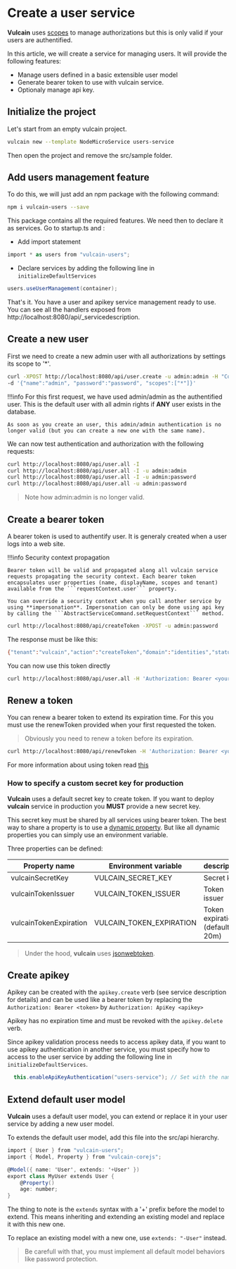 # Create a user service

**Vulcain** uses [scopes](../reference/security) to manage authorizations but this is only valid if your users are authentified.

In this article, we will create a service for managing users. It will provide the following features:

- Manage users defined in a basic extensible user model
- Generate bearer token to use with vulcain service.
- Optionaly manage api key.

## Initialize the project

Let's start from an empty vulcain project.

```sh
vulcain new --template NodeMicroService users-service
```

Then open the project and remove the src/sample folder.

## Add users management feature

To do this, we will just add an npm package with the following command:

```sh
npm i vulcain-users --save
```

This package contains all the required features.
We need then to declare it as services. Go to startup.ts and :

- Add import statement

```csharp
import * as users from "vulcain-users";
```

- Declare services by adding the following line in ```initializeDefaultServices```

```csharp
users.useUserManagement(container);
```

That's it. You have a user and apikey service management ready to use. You can see all the handlers exposed from http://localhost:8080/api/_servicedescription.

## Create a new user

First we need to create a new admin user with all authorizations by settings its scope to '*'.

```sh
curl -XPOST http://localhost:8080/api/user.create -u admin:admin -H "Content-Type: application/json" \
-d '{"name":"admin", "password":"password", "scopes":["*"]}'
```

!!!info
    For this first request, we have used admin/admin as the authentified user. This is the default user with all admin rights if **ANY** user exists in the database.

    As soon as you create an user, this admin/admin authentication is no longer valid (but you can create a new one with the same name).

We can now test authentication and authorization with the following requests:

```sh
curl http://localhost:8080/api/user.all -I
curl http://localhost:8080/api/user.all -I -u admin:admin
curl http://localhost:8080/api/user.all -I -u admin:password
curl http://localhost:8080/api/user.all -u admin:password
```

> Note how admin:admin is no longer valid.

## Create a bearer token

A bearer token is used to authentify user. It is generaly created when a user logs into a web site.

!!!info
    Security context propagation

    Bearer token will be valid and propagated along all vulcain service requests propagating the security context. Each bearer token encapsulates user properties (name, displayName, scopes and tenant) available from the ```requestContext.user``` property.

    You can override a security context when you call another service by using **impersonation**. Impersonation can only be done using api key by calling the ```AbstractServiceCommand.setRequestContext``` method.

```sh
curl http://localhost:8080/api/createToken -XPOST -u admin:password
```

The response must be like this:

```sh
{"tenant":"vulcain","action":"createToken","domain":"identities","status":"Success","correlationId":"fd3a945dcb9146538713f9a351ec9378","value":{"expiresIn":1200,"token":"eyJhbGciOiJIUzI1NiIsInR5cCI6IkpXV9.eyJ2YWx1ZSI6eyJ1c2VyIjp7ImRpc3BsYXlOYW1lIjoiYWRtaW4iLCJuYW1lIjoiRtaW4iLCJ0ZW5hbnQiOiJ2dWxjYWluIn0sInNjb3BlcyI6WyIqIl19LCJpYXQiOjE0ODk2NjQxNzEsImV4cCI6MTQ4OTYTM3MX0.J8kVMGqFyQr_j0M2J4dSB0fxfyFLJgcQCuD2by1Bk","renewToken":"eyJhbGciOiJIUzI1NiIsInR5cCI6IkpXJ9.eyJpYXQiOjE0ODk2NjQxNsImV4cCI6MTQ4OTY2NTM3MX0.A4tuPF1En_eD53TcMApbweEYtKC-lqq2Zc0lOkavKzI"}}
```

You can now use this token directly

```sh
curl http://localhost:8080/api/user.all -H 'Authorization: Bearer <your token>'
```

## Renew a token

You can renew a bearer token to extend its expiration time. For this you must use the renewToken provided when your first requested the token.

> Obviously you need to renew a token before its expiration.

```sh
curl http://localhost:8080/api/renewToken -H 'Authorization: Bearer <your bearer token>' -XPOST -d '{"renewToken": "<your renew token>"}' -H 'Content-Type: application/json'
```

For more information about using token read [this](https://auth0.com/blog/refresh-tokens-what-are-they-and-when-to-use-them)

### How to specify a custom secret key for production

**Vulcain** uses a default secret key to create token. If you want to deploy **vulcain** service in production you **MUST** provide a new secret key.

This secret key must be shared by all services using bearer token. The best way to share a property is to use a [dynamic property](../reference/configurations). But like all dynamic properties you can simply use an environment variable.

Three properties can be defined:

| Property name | Environment variable | description |
|----|---|---|
| vulcainSecretKey | VULCAIN_SECRET_KEY | Secret key |
| vulcainTokenIssuer | VULCAIN_TOKEN_ISSUER | Token issuer |
| vulcainTokenExpiration | VULCAIN_TOKEN_EXPIRATION | Token expiration (default 20m) |

> Under the hood, **vulcain** uses [jsonwebtoken](https://github.com/auth0/node-jsonwebtoken).

## Create apikey

Apikey can be created with the ```apikey.create``` verb (see service description for details) and can be used like a bearer token by replacing the ```Authorization: Bearer <token>``` by ```Authorization: ApiKey <apikey>```

Apikey has no expiration time and must be revoked with the ```apikey.delete``` verb.

Since apikey validation process needs to access apikey data, if you want to use apikey authentication in another service, you must specify how to access to the user service by adding the following line in ```initializeDefaultServices```.

```csharp
  this.enableApiKeyAuthentication("users-service"); // Set with the name of the users service
```

## Extend default user model

**Vulcain** uses a default user model, you can extend or replace it in your user service by adding a new user model.

To extends the default user model, add this file into the src/api hierarchy.

```csharp
import { User } from "vulcain-users";
import { Model, Property } from "vulcain-corejs";

@Model({ name: 'User', extends: '+User' })
export class MyUser extends User {
    @Property()
    age: number;
}
```

The thing to note is the ```extends``` syntax with a '+' prefix before the model to extend. This means inheriting and extending an existing model and replace it with this new one.

To replace an existing model with a new one, use ```extends: "-User"``` instead.

> Be carefull with that, you must implement all default model behaviors like password protection.
